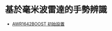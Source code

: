 # 基於毫米波雷達的手勢辨識

- [AWR1642BOOST 初始設置](https://gist.github.com/zyx1121/0756055fa9138aec81617501e2e5f263)